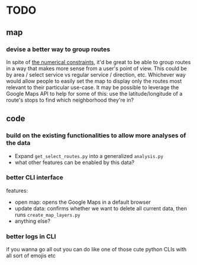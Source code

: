 TODO
==============

## map

### devise a better way to group routes
In spite of [the numerical constraints](./README.md#route-groups), it'd be great to be able to group routes in a way that makes more sense from a user's point of view. This could be by area / select service vs regular service / direction, etc.
Whichever way would allow people to easily set the map to display only the routes most relevant to their particular use-case. 
It may be possible to leverage the Google Maps API to help for some of this: use the latitude/longitude of a route's stops to find which neighborhood they're in?

## code

### build on the existing functionalities to allow more analyses of the data
 - Expand `get_select_routes.py` into a generalized `analysis.py`
 - what other features can be enabled by this data?

### better CLI interface
features:
 - open map: opens the Google Maps in a default browser
 - update data: confirms whether we want to delete all current data, then runs `create_map_layers.py`
 - anything else?

### better logs in CLI
if you wanna go all out you can do like one of those cute python CLIs with all sort of emojis etc
